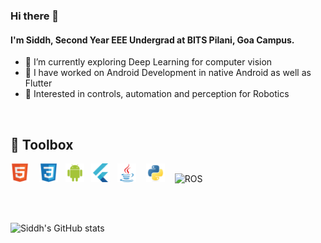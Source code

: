 ### Hi there 👋

<!--
**evilpanda009/evilpanda009** is a ✨ _special_ ✨ repository because its `README.md` (this file) appears on your GitHub profile.

Here are some ideas to get you started: -->

<!-- - 🔭 I’m currently working on
 - 👯 I’m looking to collaborate on ...
- 🤔 I’m looking for help with ...
- 💬 Ask me about ...
- 📫 How to reach me: ...
- 😄 Pronouns: ...
- ⚡ Fun fact: ...
--> 

#### I'm Siddh, Second Year EEE Undergrad at BITS Pilani, Goa Campus. 
- 🌱 I’m currently exploring Deep Learning for computer vision
- 🌠 I have worked on Android Development in native Android as well as Flutter
- 🤖 Interested in controls, automation and perception for Robotics

<br />

## 🧰 Toolbox  
 <img src="https://raw.githubusercontent.com/devicons/devicon/2ae2a900d2f041da66e950e4d48052658d850630/icons/html5/html5-original.svg" alt="HTML5" width="30" height="30"/> &nbsp;&nbsp;
<img src="https://raw.githubusercontent.com/devicons/devicon/2ae2a900d2f041da66e950e4d48052658d850630/icons/css3/css3-original.svg" alt="CSS3" width="30" height="30"/>&nbsp;&nbsp;
<img src="https://raw.githubusercontent.com/devicons/devicon/2ae2a900d2f041da66e950e4d48052658d850630/icons/android/android-original.svg" alt="Android" width="30" height="30"/>&nbsp;&nbsp; 
<img src="https://raw.githubusercontent.com/devicons/devicon/2ae2a900d2f041da66e950e4d48052658d850630/icons/flutter/flutter-original.svg" alt="Flutter" width="30" height="30"/>&nbsp;&nbsp;  <img src="https://raw.githubusercontent.com/devicons/devicon/2ae2a900d2f041da66e950e4d48052658d850630/icons/java/java-original.svg" alt="Java" width="30" height="30"/> &nbsp;&nbsp;
<img src="https://raw.githubusercontent.com/devicons/devicon/2ae2a900d2f041da66e950e4d48052658d850630/icons/python/python-original.svg" alt="Python" width="30" height="30"/> &nbsp;&nbsp;
<img src="https://upload.wikimedia.org/wikipedia/commons/thumb/b/bb/Ros_logo.svg/482px-Ros_logo.svg.png" alt="ROS" width="110" height="28"/>  
  
<br /><br />




![Siddh's GitHub stats](https://github-readme-stats.vercel.app/api?username=evilpanda009&show_icons=true&theme=synthwave)  


  



